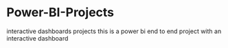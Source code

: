 # Power-BI-Projects
interactive dashboards projects
this is a power bi end to end project with an interactive dashboard
